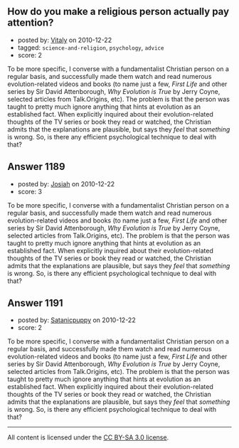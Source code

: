 ## How do you make a religious person actually pay attention?

- posted by: [Vitaly](https://stackexchange.com/users/-1/106-vitaly) on 2010-12-22
- tagged: `science-and-religion`, `psychology`, `advice`
- score: 2

To be more specific, I converse with a fundamentalist Christian person on a regular basis, and successfully made them watch and read numerous evolution-related videos and books (to name just a few, *First Life* and other series by Sir David Attenborough, *Why Evolution is True* by Jerry Coyne, selected articles from Talk.Origins, etc). The problem is that the person was taught to pretty much ignore anything that hints at evolution as an established fact. When explicitly inquired about their evolution-related thoughts of the TV series or book they read or watched, the Christian admits that the explanations are plausible, but says they *feel* that *something* is wrong. So, is there any efficient psychological technique to deal with that?


## Answer 1189

- posted by: [Josiah](https://stackexchange.com/users/-1/88-josiah) on 2010-12-22
- score: 3

To be more specific, I converse with a fundamentalist Christian person on a regular basis, and successfully made them watch and read numerous evolution-related videos and books (to name just a few, *First Life* and other series by Sir David Attenborough, *Why Evolution is True* by Jerry Coyne, selected articles from Talk.Origins, etc). The problem is that the person was taught to pretty much ignore anything that hints at evolution as an established fact. When explicitly inquired about their evolution-related thoughts of the TV series or book they read or watched, the Christian admits that the explanations are plausible, but says they *feel* that *something* is wrong. So, is there any efficient psychological technique to deal with that?


## Answer 1191

- posted by: [Satanicpuppy](https://stackexchange.com/users/-1/169-satanicpuppy) on 2010-12-22
- score: 2

To be more specific, I converse with a fundamentalist Christian person on a regular basis, and successfully made them watch and read numerous evolution-related videos and books (to name just a few, *First Life* and other series by Sir David Attenborough, *Why Evolution is True* by Jerry Coyne, selected articles from Talk.Origins, etc). The problem is that the person was taught to pretty much ignore anything that hints at evolution as an established fact. When explicitly inquired about their evolution-related thoughts of the TV series or book they read or watched, the Christian admits that the explanations are plausible, but says they *feel* that *something* is wrong. So, is there any efficient psychological technique to deal with that?



---

All content is licensed under the [CC BY-SA 3.0 license](https://creativecommons.org/licenses/by-sa/3.0/).

